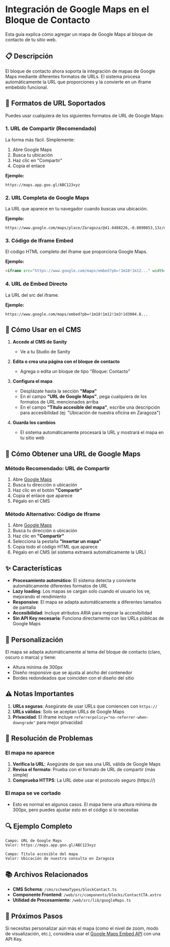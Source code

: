 # Integración de Google Maps en el Bloque de Contacto

Esta guía explica cómo agregar un mapa de Google Maps al bloque de contacto de tu sitio web.

## 📋 Descripción

El bloque de contacto ahora soporta la integración de mapas de Google Maps mediante diferentes formatos de URLs. El sistema procesa automáticamente la URL que proporciones y la convierte en un iframe embebido funcional.

## 🎯 Formatos de URL Soportados

Puedes usar cualquiera de los siguientes formatos de URL de Google Maps:

### 1. URL de Compartir (Recomendado)
La forma más fácil. Simplemente:
1. Abre Google Maps
2. Busca tu ubicación
3. Haz clic en "Compartir"
4. Copia el enlace

**Ejemplo:**
```
https://maps.app.goo.gl/ABC123xyz
```

### 2. URL Completa de Google Maps
La URL que aparece en tu navegador cuando buscas una ubicación.

**Ejemplo:**
```
https://www.google.com/maps/place/Zaragoza/@41.6488226,-0.8890853,13z/data=...
```

### 3. Código de Iframe Embed
El código HTML completo del iframe que proporciona Google Maps.

**Ejemplo:**
```html
<iframe src="https://www.google.com/maps/embed?pb=!1m18!1m12..." width="600" height="450" style="border:0;" allowfullscreen="" loading="lazy" referrerpolicy="no-referrer-when-downgrade"></iframe>
```

### 4. URL de Embed Directo
La URL del src del iframe.

**Ejemplo:**
```
https://www.google.com/maps/embed?pb=!1m18!1m12!1m3!1d3004.8...
```

## 📝 Cómo Usar en el CMS

1. **Accede al CMS de Sanity**
   - Ve a tu Studio de Sanity

2. **Edita o crea una página con el bloque de contacto**
   - Agrega o edita un bloque de tipo "Bloque: Contacto"

3. **Configura el mapa**
   - Desplázate hasta la sección **"Mapa"**
   - En el campo **"URL de Google Maps"**, pega cualquiera de los formatos de URL mencionados arriba
   - En el campo **"Título accesible del mapa"**, escribe una descripción para accesibilidad (ej: "Ubicación de nuestra oficina en Zaragoza")

4. **Guarda los cambios**
   - El sistema automáticamente procesará la URL y mostrará el mapa en tu sitio web

## 🔧 Cómo Obtener una URL de Google Maps

### Método Recomendado: URL de Compartir

1. Abre [Google Maps](https://maps.google.com)
2. Busca tu dirección o ubicación
3. Haz clic en el botón **"Compartir"**
4. Copia el enlace que aparece
5. Pégalo en el CMS

### Método Alternativo: Código de Iframe

1. Abre [Google Maps](https://maps.google.com)
2. Busca tu dirección o ubicación
3. Haz clic en **"Compartir"**
4. Selecciona la pestaña **"Insertar un mapa"**
5. Copia todo el código HTML que aparece
6. Pégalo en el CMS (el sistema extraerá automáticamente la URL)

## ✨ Características

- **Procesamiento automático**: El sistema detecta y convierte automáticamente diferentes formatos de URL
- **Lazy loading**: Los mapas se cargan solo cuando el usuario los ve, mejorando el rendimiento
- **Responsive**: El mapa se adapta automáticamente a diferentes tamaños de pantalla
- **Accesibilidad**: Incluye atributos ARIA para mejorar la accesibilidad
- **Sin API Key necesaria**: Funciona directamente con las URLs públicas de Google Maps

## 🎨 Personalización

El mapa se adapta automáticamente al tema del bloque de contacto (claro, oscuro o marca) y tiene:
- Altura mínima de 300px
- Diseño responsive que se ajusta al ancho del contenedor
- Bordes redondeados que coinciden con el diseño del sitio

## ⚠️ Notas Importantes

1. **URLs seguras**: Asegúrate de usar URLs que comiencen con `https://`
2. **URLs válidas**: Solo se aceptan URLs de Google Maps
3. **Privacidad**: El iframe incluye `referrerpolicy="no-referrer-when-downgrade"` para mejor privacidad

## 🐛 Resolución de Problemas

### El mapa no aparece

1. **Verifica la URL**: Asegúrate de que sea una URL válida de Google Maps
2. **Revisa el formato**: Prueba con el formato de URL de compartir (más simple)
3. **Comprueba HTTPS**: La URL debe usar el protocolo seguro (https://)

### El mapa se ve cortado

- Esto es normal en algunos casos. El mapa tiene una altura mínima de 300px, pero puedes ajustar esto en el código si lo necesitas

## 🔍 Ejemplo Completo

```
Campo: URL de Google Maps
Valor: https://maps.app.goo.gl/ABC123xyz

Campo: Título accesible del mapa
Valor: Ubicación de nuestra consulta en Zaragoza
```

## 📚 Archivos Relacionados

- **CMS Schema**: `/cms/schemaTypes/blockContact.ts`
- **Componente Frontend**: `/web/src/components/blocks/ContactCTA.astro`
- **Utilidad de Procesamiento**: `/web/src/lib/googleMaps.ts`

## 🚀 Próximos Pasos

Si necesitas personalizar aún más el mapa (como el nivel de zoom, modo de visualización, etc.), considera usar el [Google Maps Embed API](https://developers.google.com/maps/documentation/embed/get-started) con una API Key.

